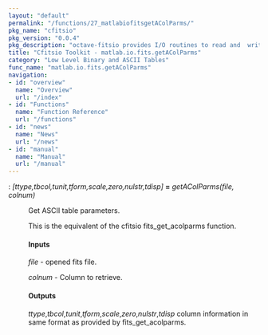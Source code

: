 ```yaml
---
layout: "default"
permalink: "/functions/27_matlabiofitsgetAColParms/"
pkg_name: "cfitsio"
pkg_version: "0.0.4"
pkg_description: "octave-fitsio provides I/O routines to read and  write FITS (Flexible Image Transport System) files."
title: "Cfitsio Toolkit - matlab.io.fits.getAColParms"
category: "Low Level Binary and ASCII Tables"
func_name: "matlab.io.fits.getAColParms"
navigation:
- id: "overview"
  name: "Overview"
  url: "/index"
- id: "Functions"
  name: "Function Reference"
  url: "/functions"
- id: "news"
  name: "News"
  url: "/news"
- id: "manual"
  name: "Manual"
  url: "/manual"
---
```

<dl class="def">
<dt id="index-_003d"><span class="category">: </span><span><em>[<var>ttype</var>,<var>tbcol</var>,<var>tunit</var>,<var>tform</var>,<var>scale</var>,<var>zero</var>,<var>nulstr</var>,<var>tdisp</var>]</em> <strong>=</strong> <em>getAColParms(<var>file</var>, <var>colnum</var>)</em><a href='#index-_003d' class='copiable-anchor'></a></span></dt>
<dd><p>Get ASCII table parameters.
</p>
<p>This is the equivalent of the cfitsio fits_get_acolparms function.
</p>
<span id="Inputs"></span><h4 class="subsubheading">Inputs</h4>
<p><var>file</var> - opened fits file.
</p>
<p><var>colnum</var> - Column to retrieve.
</p>
<span id="Outputs"></span><h4 class="subsubheading">Outputs</h4>
<p><var>ttype</var>,<var>tbcol</var>,<var>tunit</var>,<var>tform</var>,<var>scale</var>,<var>zero</var>,<var>nulstr</var>,<var>tdisp</var>
 column information in same format as provided by fits_get_acolparms.
 </p></dd></dl>